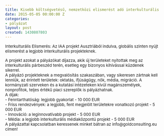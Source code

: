 ```yaml
---
title: Kisebb költségvetésű, nemzetközi elismerést adó interkulturális pályázat
date: 2015-05-05 00:00:00 Z
categories:
- pályázat
layout: post
created: 1430807803
---
```


<p><span style="font-size: small;">Interkulturális Elismerés: Az IAA projekt Ausztriából indulva, globális szinten nyújt elismerést a legjobb interkulturális projekteknek.<!--break--></span></p><p><span style="font-size: small;">A projekt azokat a pályázókat díjazza, akik új területeket nyitottak meg az interkulturális párbeszéd terén, esetleg egy bizonyos kihívással küzdenek sikerrel. </span><br><span style="font-size: small;"> A pályázó projekteknek a megvalósítás szakaszában, vagy sikeresen zártnak kell lenniük, az érintett területek: oktatás, ifjúságügy, nők, média, migráció. A kormányzati szerveken és a kutatási <span class="text_exposed_show">intézeteken kívül magánszemélyek, nonprofitok, teljes értékű piaci szereplők is pályázhatnak.<br> A díjak:<br> - Fenntarthatóság: legjobb gyakorlat - 10 000 EUR<br> - Friss rendezvények: a legjobb, fent megjelölt területekre vonatkozó projekt - 5 000 EUR<br> - Innováció: a leginnovatívabb projekt - 5 000 EUR<br> - Média: a legjobb interkulturális médiaközpontú projekt - 5 000 EUR<br> A pályázattal kapcsolatban keressenek minket bátran az info@goldconsulting.eu címen!</span></span></p>
